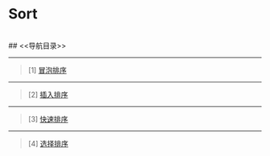 # Sort
<br>
## <<导航目录>>

---
>[1] [冒泡排序](https://github.com/t-dawei/sort/blob/master/code/bubble_sort.py)
---
>[2] [插入排序](https://github.com/t-dawei/sort/blob/master/code/insert_sort.py)
---
>[3] [快速排序](https://github.com/t-dawei/sort/blob/master/code/quick_sort.py)
---
>[4] [选择排序](https://github.com/t-dawei/sort/blob/master/code/section_sort.py)